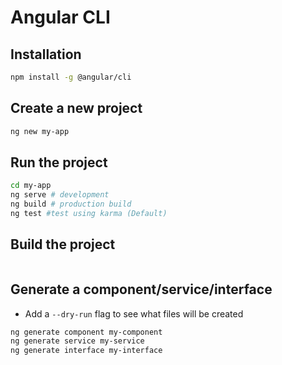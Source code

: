 # Angular CLI

## Installation
```bash
npm install -g @angular/cli
```

## Create a new project
```bash
ng new my-app
```

## Run the project
```bash
cd my-app
ng serve # development
ng build # production build
ng test #test using karma (Default)
```

## Build the project

```bash

```

## Generate a component/service/interface
- Add a `--dry-run` flag to see what files will be created
```bash
ng generate component my-component
ng generate service my-service
ng generate interface my-interface
```
